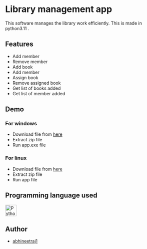 # Library management app
<img href="http://github.com/abhineetraj1/library-management-app/raw/main/img1.png" width="100%">
This software manages the library work efficiently. This is made in python3.11 .

## Features
*	Add member
*	Remove member
*	Add book
*	Add member
*	Assign book
*	Remove assigned book
*	Get list of books added
*	Get list of member added
 
## Demo
### For windows
*	Download file from [here](http://github.com/abhineetraj1/library-management-app/raw/main/app_windows.zip)
*	Extract zip file
*	Run app.exe file
### For linux
*	Download file from [here](http://github.com/abhineetraj1/library-management-app/raw/main/app_linux.zip)
*	Extract zip file
*	Run app file

## Programming language used
<a href="https://www.python.org/" target="_blank" rel="noreferrer"><img src="https://raw.githubusercontent.com/danielcranney/readme-generator/main/public/icons/skills/python-colored.svg" width="36" height="36" alt="Python" /></a>
## Author
*	[abhineetraj1](http://github.com/abhineetraj1)
